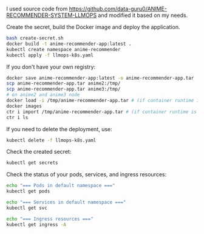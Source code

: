 I used source code from https://github.com/data-guru0/ANIME-RECOMMENDER-SYSTEM-LLMOPS and modified it based on my needs.

Create the secret, build the Docker image and deploy the application.
```bash
bash create-secret.sh
docker build -t anime-recommender-app:latest .
kubectl create namespace anime-recommender
kubectl apply -f llmops-k8s.yaml
```

If you don't have your own registry:
```bash
docker save anime-recommender-app:latest -o anime-recommender-app.tar
scp anime-recommender-app.tar anime2:/tmp/
scp anime-recommender-app.tar anime3:/tmp/
# on anime2 and anime3 node
docker load -i /tmp/anime-recommender-app.tar # (if container runtime is docker)
docker images
ctr i import /tmp/anime-recommender-app.tar # (if container runtime is containerd)
ctr i ls
```

If you need to delete the deployment, use:
```bash
kubectl delete -f llmops-k8s.yaml
```

Check the created secret:
```bash
kubectl get secrets
```

Check the status of your pods, services, and ingress resources:
```bash
echo "=== Pods in default namespace ==="
kubectl get pods

echo "=== Services in default namespace ==="
kubectl get svc

echo "=== Ingress resources ==="
kubectl get ingress -A
```
